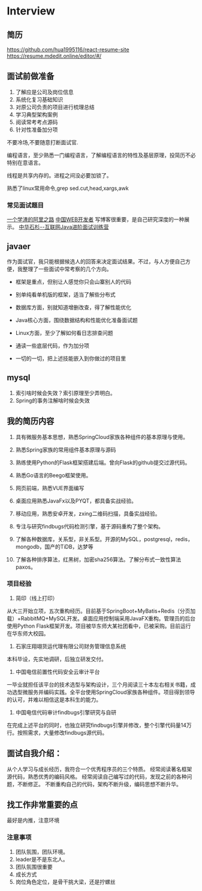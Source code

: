 # Interview

## 简历

https://github.com/hua1995116/react-resume-site
https://resume.mdedit.online/editor/#/


## 面试前做准备

1. 了解应是公司及岗位信息
1. 系统化复习基础知识
1. 对原公司负责的项目进行梳理总结
1. 学习典型架构案例
1. 阅读常考考点源码
1. 针对性准备加分项

不要冷场,不要随意打断面试官.


编程语言，至少熟悉一门编程语言，了解编程语言的特性及基层原理，投简历不必特别在意语言。

线程是共享内存的。进程之间没必要加锁了。

熟悉了linux常用命令,grep sed.cut,head,xargs,awk
 

### 常见面试题目

[一个学渣的阿里之路](https://crossoverjie.top/2018/06/21/personal/Interview-experience/)
[中国WEB开发者](https://gitee.com/ironman1987/chinese-developer-roadmap)
写博客很重要，是自己研究深度的一种展示。
[中华石杉--互联网Java进阶面试训练营](https://gitee.com/shishan100/Java-Interview-Advanced)



## javaer

作为面试官，我只能根据候选人的回答来决定面试结果。不过，与人方便自己方便，我整理了一些面试中常考察的几个方向。

* 框架是重点，但别让人感觉你只会山寨别人的代码

* 别单纯看单机版的框架，适当了解些分布式

* 数据库方面，别就知道增删改查，得了解性能优化

* Java核心方面，围绕数据结构和性能优化准备面试题

* Linux方面，至少了解如何看日志排查问题

* 通读一些底层代码，作为加分项

* 一切的一切，把上述技能嵌入到你做过的项目里


## mysql

1. 索引啥时候会失效？索引原理至少弄明白。
1. Spring的事务注解啥时候会失效

## 我的简历内容

1. 具有微服务基本思想，熟悉SpringCloud家族各种组件的基本原理与使用。

1. 熟悉Spring家族的常用组件基本原理与源码

1. 熟练使用Python的Flask框架搭建后端。曾向Flask的github提交过源代码。

1. 熟悉Go语言的Beego框架使用。

1. 网页前端，熟悉VUE界面编写

1. 桌面应用熟悉JavaFx以及PYQT，都具备实战经验。

1. 移动应用，熟悉安卓开发，zxing二维码扫描，具备实战经验。

1. 专注与研究findbugs代码检测引擎，基于源码重构了整个架构。

1. 了解各种数据库，关系型，非关系型。开源的MySQL，postgresql，redis，mongodb，国产的TiDB，达梦等

1. 了解各种排序算法，红黑树，加密sha256算法。了解分布式一致性算法paxos。

### 项目经验

1. 简印（线上打印）

从大三开始立项，五次重构经历。目前基于SpringBoot+MyBatis+Redis（分页加载）+RabbitMQ+MySQL开发。桌面应用控制端采用JavaFX重构。管理员的后台使用Python Flask框架开发。项目被华东师大某社团看中，已被采购。目前运行在华东师大校园。

1. 石家庄翔翊货运代理有限公司财务管理信息系统

本科毕设，先实地调研，后独立研发交付。

1. 中国电信前置性代码安全云审计平台

一毕业就担任该平台的技术选型与架构设计，三个月阅读三十本左右相关书籍，成功选型微服务并编码实践。全平台使用SpringCloud家族各种组件。项目得到领导的认可，并难以相信这是本科生的能力。

1. 中国电信代码审计findbugs引擎研究与自研

在完成上述平台的同时，也独立研究findbugs引擎并修改，整个引擎代码量14万行。按照需求，大量修改findbugs源代码。

## 面试自我介绍：

从个人学习与成长经历，我符合一个优秀程序员的三个特质。
经常阅读著名框架源代码，熟悉优秀的编码风格。
经常阅读自己编写过的代码，发现之前的各种问题，不断修正。
不断重构自己的代码，架构不断升级，编码思想不断升华。



## 找工作非常重要的点
最好是内推，注意环境

### 注意事项
1. 团队氛围，团队环境。
1. leader是不是东北人。
1. 团队氛围很重要
1. 成长方式
1. 岗位角色定位，是骨干挑大梁，还是拧螺丝